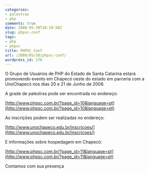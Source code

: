 ```yaml
---
categories:
- palestras
- php
comments: true
date: 2008-05-30T10:19:50Z
slug: phpsc-conf
tags:
- php
- phpsc
title: PHPSC Conf
url: /2008/05/30/phpsc-conf/
wordpress_id: 276
---
```


O Grupo de Usuários de PHP do Estado de Santa Catarina estará promovendo evento em Chapecó oeste do estado em parceria com a UnoChapecó nos dias 20 e 21 de Junho de 2008.

A grade de palestras pode ser encontrada no endereço:

[http://www.phpsc.com.br/?page_id=10&language=pt](http://www.phpsc.com.br/?page_id=10&language=pt)

As inscrições podem ser realizadas no endereço:

[http://www.unochapeco.edu.br/inscricoes/](http://www.unochapeco.edu.br/inscricoes/)

E informações sobre hospedagem em Chapecó:

[http://www.phpsc.com.br/?page_id=11&language=pt](http://www.phpsc.com.br/?page_id=11&language=pt)

Contamos com sua presença

